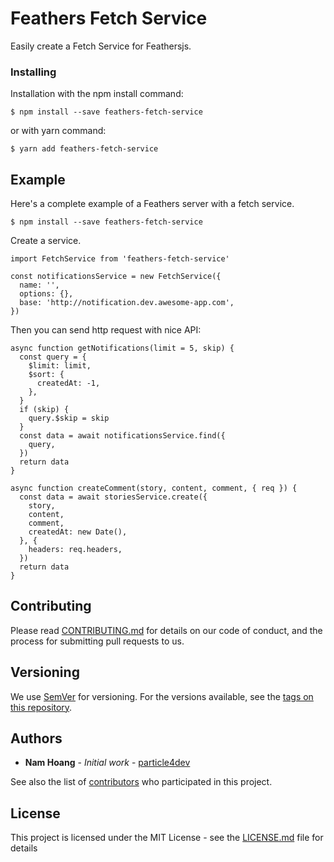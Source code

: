 # Feathers Fetch Service

Easily create a Fetch Service for Feathersjs.

### Installing

Installation with the npm install command:

```
$ npm install --save feathers-fetch-service
```

or with yarn command:

```
$ yarn add feathers-fetch-service
```

## Example

Here's a complete example of a Feathers server with a fetch service.

```
$ npm install --save feathers-fetch-service
```

Create a service.

```
import FetchService from 'feathers-fetch-service'

const notificationsService = new FetchService({
  name: '',
  options: {},
  base: 'http://notification.dev.awesome-app.com',
})
```

Then you can send http request with nice API:

```
async function getNotifications(limit = 5, skip) {    
  const query = {
    $limit: limit,
    $sort: {
      createdAt: -1,
    },
  }
  if (skip) {
    query.$skip = skip
  }
  const data = await notificationsService.find({
    query,
  })
  return data
}
```

```
async function createComment(story, content, comment, { req }) {
  const data = await storiesService.create({
    story,
    content,
    comment,
    createdAt: new Date(),
  }, {
    headers: req.headers,
  })
  return data
}
```

## Contributing

Please read [CONTRIBUTING.md](https://gist.github.com/PurpleBooth/b24679402957c63ec426) for details on our code of conduct, and the process for submitting pull requests to us.

## Versioning

We use [SemVer](http://semver.org/) for versioning. For the versions available, see the [tags on this repository](https://github.com/your/project/tags). 

## Authors

* **Nam Hoang** - *Initial work* - [particle4dev](https://github.com/particle4dev)

See also the list of [contributors](https://github.com/your/project/contributors) who participated in this project.

## License

This project is licensed under the MIT License - see the [LICENSE.md](LICENSE.md) file for details
